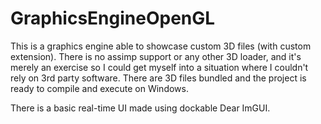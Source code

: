 # GraphicsEngineOpenGL

This is a graphics engine able to showcase custom 3D files (with custom extension).
There is no assimp support or any other 3D loader, and it's merely an exercise so I could get myself into a situation where I couldn't rely on 3rd party software.
There are 3D files bundled and the project is ready to compile and execute on Windows.

There is a basic real-time UI made using dockable Dear ImGUI.
